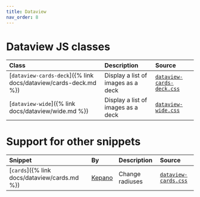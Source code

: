 ```yaml
---
title: Dataview
nav_order: 8
---
```


# Dataview JS classes

| Class | Description | Source |
|:------|:------------|:-------|
| [`dataview-cards-deck`]({% link docs/dataview/cards-deck.md %}) | Display a list of images as a deck | [`dataview-cards-deck.css`](https://github.com/ElsaTam/obsidian-fancy-a-story/blob/main/snippets/editor/dataview/dataview-cards-deck.css) |
| [`dataview-wide`]({% link docs/dataview/wide.md %}) | Display a list of images as a deck | [`dataview-wide.css`](https://github.com/ElsaTam/obsidian-fancy-a-story/blob/main/snippets/editor/dataview/dataview-wide.css) |

# Support for other snippets

| Snippet | By | Description | Source |
|:--------|:---|:------------|:-------|
| [`cards`]({% link docs/dataview/cards.md %}) | [Kepano](https://github.com/kepano/obsidian-minimal/blob/master/src/scss/features/cards.scss) | Change radiuses | [`dataview-cards.css`](https://github.com/ElsaTam/obsidian-fancy-a-story/blob/main/snippets/plugins/community/dataview/dataview-cards.css) |